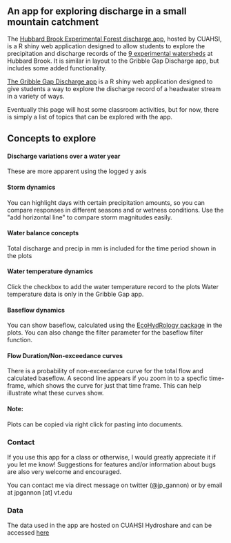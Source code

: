 ## An app for exploring discharge in a small mountain catchment
The [Hubbard Brook Experimental Forest discharge app](https://cuahsi.shinyapps.io/HBEF_Discharge/), hosted by CUAHSI, is a R shiny web application designed to allow students to explore the precipitation and discharge records of the [9 experimental watersheds](https://hubbardbrook.org/experimental-watersheds) at Hubbard Brook. It is similar in layout to the Gribble Gap Discharge app, but includes some added functionality.

[The Gribble Gap Discharge app](http://198.82.212.36/GribbleGap_Discharge/) is a R shiny web application designed to give students a way to explore the discharge record of a headwater stream in a variety of ways. 

Eventually this page will host some classroom activities, but for now, there is simply a list of topics that can be explored with the app.

## Concepts to explore
#### Discharge variations over a water year 
These are more apparent using the logged y axis

#### Storm dynamics
You can highlight days with certain precipitation amounts, so you can compare responses in different seasons and or wetness conditions. Use the "add horizontal line" to compare storm magnitudes easily.

#### Water balance concepts 
Total discharge and precip in mm is included for the time period shown in the plots

#### Water temperature dynamics 
Click the checkbox to add the water temperature record to the plots
Water temperature data is only in the Gribble Gap app.

#### Baseflow dynamics
You can show baseflow, calculated using the [EcoHydRology package](https://cran.r-project.org/web/packages/EcoHydRology/index.html) in the plots. You can also change the filter parameter for the baseflow filter function.

#### Flow Duration/Non-exceedance curves 
There is a probability of non-exceedance curve for the total flow and calculated baseflow. A second line appears if you zoom in to a specfic time-frame, which shows the curve for just that time frame. This can help illustrate what these curves show.

#### Note: 
Plots can be copied via right click for pasting into documents.


### Contact
If you use this app for a class or otherwise, I would greatly appreciate it if you let me know! Suggestions for features and/or information about bugs are also very welcome and encouraged.

You can contact me via direct message on twitter (@jp_gannon) or by email at jpgannon [at] vt.edu

### Data
The data used in the app are hosted on CUAHSI Hydroshare and can be accessed [here](https://www.hydroshare.org/resource/156bed7f9b984677ad617fd071a99a33/)
